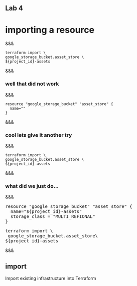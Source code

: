 <!-- .slide: data-background="#6401b5" -->
## Lab 4
# importing a resource

&&&

```
terraform import \
google_storage_bucket.asset_store \
${project_id}-assets
```
&&&
### well that did not work
&&&
```
resource "google_storage_bucket" "asset_store" {
  name=""
}
```
&&&
### cool lets give it another try
&&&

```
terraform import \
google_storage_bucket.asset_store \
${project_id}-assets
```
&&&
### what did we just do...
&&&

<pre>
resource <span class="fragment highlight-current-green" data-fragment-index="3">"google_storage_bucket"</span> <span class="fragment highlight-current-green" data-fragment-index="4">"asset_store"</span> {
  name=<span class="fragment highlight-current-green" data-fragment-index="5">"${project_id}-assets"</span>
  storage_class = "MULTI_REFIONAL"
}
</pre>

<pre>
terraform import \
<span class="fragment highlight-current-green" data-fragment-index="1"> <span class="fragment highlight-current-green" data-fragment-index="3">google_storage_bucket</span>.<span class="fragment highlight-current-green" data-fragment-index="4">asset_store</span></span>\
<span class="fragment highlight-current-green" data-fragment-index="2"><span class="fragment highlight-current-green" data-fragment-index="5">${project_id}-assets</span></span>
</pre>
&&&

## import
 Import existing infrastructure into Terraform<!-- .element: class="fragment" -->
